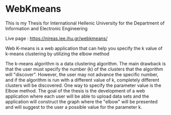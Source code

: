 # WebKmeans
This is my Thesis for International Hellenic University for the Department of Information and Electronic Engineering

Live page : https://nireas.iee.ihu.gr/webkmeans/

Web K-means is a web application that can help you specify the k value of k-means clustering by utilizing the elbow method

The k-means algorithm is a data clustering algorithm. The main drawback is that the user must specify the number (k) of the clusters that the algorithm will "discover". However, the user may not advance the specific number, and if the algorithm is run with a different value of k, completely different clusters will be discovered. One way to specify the parameter value is the Elbow method. The goal of the thesis is the development of a web application where each user will be able to upload data sets and the application will construct the graph where the "elbow" will be presented and will suggest to the user a possible value for the parameter k.
 